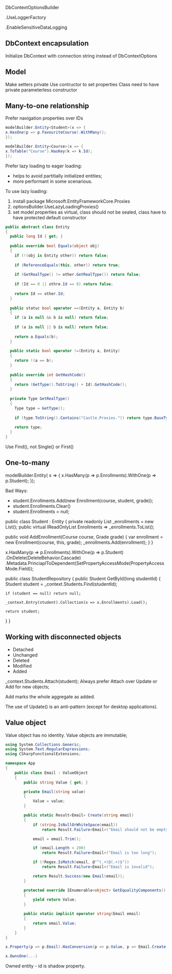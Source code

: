 DbContextOptionsBuilder

.UseLoggerFactory

.EnableSensitiveDataLogging

## DbContext encapsulation
Initialize DbContext with connection string instead of DbContextOptions

## Model
Make setters private
Use contructor to set properties
Class need to have private parameterless constructor

## Many-to-one relationship
Prefer navigation properties over IDs
```csharp
modelBuilder.Entity<Student>(x => {
x.HasOne(p => p.FavouriteCourse).WithMany();
});

modelBuilder.Entity<Course>(x => {
x.ToTable("Course").HasKey(k => k.Id);
});
```
Prefer lazy loading to eager loading:
- helps to avoid partitially initialized entities;
- more performant in some scenarious.

To use lazy loading:
1. install package Microsoft.EntityFrameworkCore.Proxies
2. optionsBuilder.UseLazyLoadingProxies()
3. set model properties as virtual, class should not be sealed, class have to have protected default constructor
```csharp
public abstract class Entity
{
  public long Id { get; }
  
  public override bool Equals(object obj)
  {
    if (!(obj is Entity other)) return false;
    
    if (ReferenceEquals(this, other)) return true;
    
    if (GetRealType() != other.GetRealType()) return false;
    
    if (Id == 0 || othre.Id == 0) return false;
    
    return Id == other.Id;
  }
  
  public statuc bool operator ==(Entity a, Entity b)
  {
    if (a is null && b is null) return false;
    
    if (a is null || b is null) return false;
    
    return a.Equals(b);
  }
  
  public static bool operator !=(Entity a, Entity)
  {
    return !(a == b);
  }
  
  public override int GetHashCode()
  {
    return (GetType().ToString() + Id).GetHashCode();
  }
  
  private Type GetRealType()
  {
    Type type = GetType();
    
    if (type.ToString().Contains("Castle.Proxies.")) return type.BaseType;
    
    return type;
  }
}
```
Use Find(), not Single() or First()

## One-to-many
modelBuilder.Entity<Student>( x => {
x.HasMany(p => p.Enrollments).WithOne(p => p.Student);
});

Bad Ways:
- student.Enrollments.Add(new Enrollment(course, student, grade));
- student.Enrollments.Clear()
- student.Enrollments = null;

public class Student : Entity
{
  private readonly List<Enrollment> _enrollments = new List<Enrollment>();
  public virtual IReadOnlyList<Enrollment> Enrollments => _enrollments.ToList();
  
  public void AddEnrollment(Course course, Grade grade)
  {
    var enrollment = new Enrollment(course, this, grade);
    _enrollments.Add(enrollment);
  }
}

x.HasMany(p => p.Enrollments).WithOne(p => p.Student)
  .OnDelete(DeleteBehavior.Cascade)
  .Metadata.PrinciaplToDependent(SetPropertyAccessMode(PropertyAccessMode.Field));

public class StudentRepository
{
  public Student GetById(long studentId)
  {
    Student student = _context.Students.Find(studentId);
    
    if (student == null) return null;
    
    _context.Entry(student).Collection(x => x.Enrollments).Load();
    
    return student;
  }
}

## Working with disconnected objects
- Detached
- Unchanged
- Deleted
- Modified
- Added

_context.Students.Attach(student);
Always prefer Attach over Update or Add for new objects;

Add marks the whole aggregate as added.

The use of Update() is an anti-pattern (except for desktop applications).

## Value object
Value object has no identity. Value objects are immutable;
```csharp
using System.Collections.Generic;
using System.Text.RegularExpressions;
using CSharpFunctionalExtensions;

namespace App
{
    public class Email : ValueObject
    {
        public string Value { get; }

        private Email(string value)
        {
            Value = value;
        }

        public static Result<Email> Create(string email)
        {
            if (string.IsNullOrWhiteSpace(email))
                return Result.Failure<Email>("Email should not be empty");

            email = email.Trim();

            if (email.Length > 200)
                return Result.Failure<Email>("Email is too long");

            if (!Regex.IsMatch(email, @"^(.+)@(.+)$"))
                return Result.Failure<Email>("Email is invalid");

            return Result.Success(new Email(email));
        }

        protected override IEnumerable<object> GetEqualityComponents()
        {
            yield return Value;
        }

        public static implicit operator string(Email email)
        {
            return email.Value;
        }
    }
}

x.Property(p => p.Email).HasConversion(p => p.Value, p => Email.Create(p).Value);

x.OwnsOne(...)

```
Owned entity - id is shadow property.
